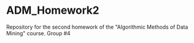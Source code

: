 # ADM_Homework2
Repository for the second homework of the "Algorithmic Methods of Data Mining" course. Group #4

